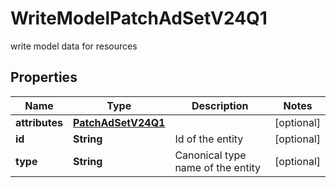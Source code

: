 

# WriteModelPatchAdSetV24Q1

write model data for resources

## Properties

| Name | Type | Description | Notes |
|------------ | ------------- | ------------- | -------------|
|**attributes** | [**PatchAdSetV24Q1**](PatchAdSetV24Q1.md) |  |  [optional] |
|**id** | **String** | Id of the entity |  [optional] |
|**type** | **String** | Canonical type name of the entity |  [optional] |



